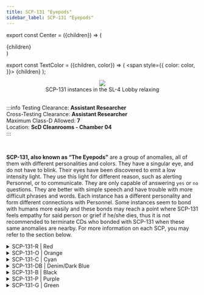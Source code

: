 ```yaml
---
title: SCP-131 "Eyepods"
sidebar_label: SCP-131 "Eyepods"
---
```


export const Center = ({children}) => (
   <div
      style={{
         "textAlign": "center"
      }}>
      {children}
   </div>
)

export const TextColor = ({children, color}) => (
<span
style={{
      color: color,
    }}>
{children}
</span>
);

<Center><img src="../../../images/SCP-131.png"/></Center>
<Center>SCP-131 instances in the SL-4 Lobby relaxing</Center>

<br />

:::info
Testing Clearance: <TextColor color="#735cff">**Assistant Researcher**</TextColor> <br />
Cross-Testing Clearance: <TextColor color="#735cff">**Assistant Researcher**</TextColor> <br />
Maximum Class-D Allowed: <TextColor color="#FF6A00">**7**</TextColor> <br />
Location: <TextColor color="#3161c1">**ScD Cleanrooms - Chamber 04**</TextColor> <br />
:::

<br/>

**SCP-131, also known as “The Eyepods”** are a group of anomalies, all of them with different personalities and colors. They have a singular eye, and do not have to blink. Their eyes have been discovered to emit a low intensity light. They use this light for different reason, such as alerting Personnel, or to communicate. They are only capable of answering <TextColor color="#3161c1">`yes` or `no` questions</TextColor>. They are better with simple speech and have trouble with more difficult phrases and words. Each instance has a different personality and form different connections with Personnel. Some instances seem to bond with humans more easily and these bonds may reach a point where SCP-131 feels empathy for said person or grief if he/she dies, thus it is not recommended to terminate CDs who bonded with SCP-131 when these same anomalies are nearby. For more information on each SCP, you may refer to the section below.

<details>

<summary>SCP-131-R | Red</summary>

![](../../../images/SCP-131-Red.png)

Red can be Classified as a Leader for the Eyepods, it seems to have power over its compliances. Although it wouldn’t be described as playful it will interact with Personnel once in sight, other instances tend to assist Red, or follow it.

</details>

<details>

<summary>SCP-131-O | Orange</summary>

![](../../../images/SCP-131-Orange.png)

The orange instance of SCP 131 is out of all instances the most playful, this makes it the easiest instance to bond with (usually with compliments and playing), however, this comes at the cost of it sometimes struggling on certain tasks given by FP. Unlike the Purple instance, it seeks no harm with its playing and doesn’t seem to try to trick FP. It's rather hyperactive nature can cause it to flee from certain situations.

</details>

<details>

<summary>SCP-131-C | Cyan</summary>

![](../../../images/SCP-131-Cyan.png)

SCP-131-C can be described as an extroverted, overly friendly instance. While it is cautious of those in authority, it bonds rather quickly to those who enter its containment chamber, and seems to take to Class D much better than individuals merely observing it. It's incredibly caring, empathetic ability rivals every one of the other SCP-131 instances, and one may wonder whether it prioritizes the health and safety of others over its own.

</details>

<details>

<summary>SCP-131-DB | Denim/Dark Blue</summary>

![](../../../images/SCP-131-D-DB.png)

The Dark blue instance of SCP-131 shows some common behavior aspects with the orange instance, the difference being that dark blue is more reserved and curious regarding anomalies and new experiences. It will often interact with FP (by standing on someone's shoulders for instance) and, if bonded, it will be cooperative with one’s requests.

</details>

<details>

<summary>SCP-131-B | Black</summary>

```
$ SCPF_NETWORK/PARAGON/DATABASE/SCP-131-B
$ RESULT :: [ INFORMATION REDACTED BY O5 COUNCIL ] 
```

</details>

<details>

<summary>SCP-131-P | Purple</summary>

![](../../../images/SCP-131-Purple.png)

The purple instance of SCP 131 has shown to be the most “problematic” of all instances. It constantly tricks FP into traps and seems to find joy in doing so, thus making it somewhat hard to cooperate. As of yet, it hasn't commit any physical harm to FP. It is recommended one to be cautious when SCP-131-P is nearby.

</details>

<details>

<summary>SCP-131-G | Green</summary>

![](../../../images/SCP-131-Green.png)

The Green instance of SCP-131 is the shyest of the 131 instances, it is friendly towards Foundation Personnel, but has a tendency to run away, or hide from them. When put into a dangerous situation, 131-G will usually flee as soon as possible, if it is unable to flee it may hide behind or under any solid object.

</details>
